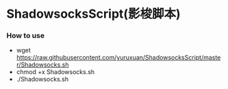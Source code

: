 # ShadowsocksScript(影梭脚本)

### How to use
* wget https://raw.githubusercontent.com/yuruxuan/ShadowsocksScript/master/Shadowsocks.sh
* chmod +x Shadowsocks.sh
* ./Shadowsocks.sh
